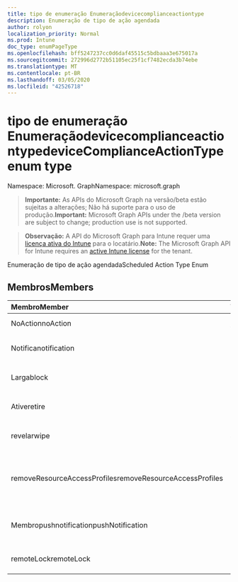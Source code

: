 ```yaml
---
title: tipo de enumeração Enumeraçãodevicecomplianceactiontype
description: Enumeração de tipo de ação agendada
author: rolyon
localization_priority: Normal
ms.prod: Intune
doc_type: enumPageType
ms.openlocfilehash: bff5247237cc0d6daf45515c5bdbaaa3e675017a
ms.sourcegitcommit: 272996d2772b51105ec25f1cf7482ecda3b74ebe
ms.translationtype: MT
ms.contentlocale: pt-BR
ms.lasthandoff: 03/05/2020
ms.locfileid: "42526718"
---
```

# <a name="devicecomplianceactiontype-enum-type"></a><span data-ttu-id="e46d1-103">tipo de enumeração Enumeraçãodevicecomplianceactiontype</span><span class="sxs-lookup"><span data-stu-id="e46d1-103">deviceComplianceActionType enum type</span></span>

<span data-ttu-id="e46d1-104">Namespace: Microsoft. Graph</span><span class="sxs-lookup"><span data-stu-id="e46d1-104">Namespace: microsoft.graph</span></span>

> <span data-ttu-id="e46d1-105">**Importante:** As APIs do Microsoft Graph na versão/beta estão sujeitas a alterações; Não há suporte para o uso de produção.</span><span class="sxs-lookup"><span data-stu-id="e46d1-105">**Important:** Microsoft Graph APIs under the /beta version are subject to change; production use is not supported.</span></span>

> <span data-ttu-id="e46d1-106">**Observação:** A API do Microsoft Graph para Intune requer uma [licença ativa do Intune](https://go.microsoft.com/fwlink/?linkid=839381) para o locatário.</span><span class="sxs-lookup"><span data-stu-id="e46d1-106">**Note:** The Microsoft Graph API for Intune requires an [active Intune license](https://go.microsoft.com/fwlink/?linkid=839381) for the tenant.</span></span>

<span data-ttu-id="e46d1-107">Enumeração de tipo de ação agendada</span><span class="sxs-lookup"><span data-stu-id="e46d1-107">Scheduled Action Type Enum</span></span>

## <a name="members"></a><span data-ttu-id="e46d1-108">Membros</span><span class="sxs-lookup"><span data-stu-id="e46d1-108">Members</span></span>
|<span data-ttu-id="e46d1-109">Membro</span><span class="sxs-lookup"><span data-stu-id="e46d1-109">Member</span></span>|<span data-ttu-id="e46d1-110">Valor</span><span class="sxs-lookup"><span data-stu-id="e46d1-110">Value</span></span>|<span data-ttu-id="e46d1-111">Descrição</span><span class="sxs-lookup"><span data-stu-id="e46d1-111">Description</span></span>|
|:---|:---|:---|
|<span data-ttu-id="e46d1-112">NoAction</span><span class="sxs-lookup"><span data-stu-id="e46d1-112">noAction</span></span>|<span data-ttu-id="e46d1-113">,0</span><span class="sxs-lookup"><span data-stu-id="e46d1-113">0</span></span>|<span data-ttu-id="e46d1-114">Nenhuma ação</span><span class="sxs-lookup"><span data-stu-id="e46d1-114">No Action</span></span>|
|<span data-ttu-id="e46d1-115">Notifica</span><span class="sxs-lookup"><span data-stu-id="e46d1-115">notification</span></span>|<span data-ttu-id="e46d1-116">1 </span><span class="sxs-lookup"><span data-stu-id="e46d1-116">1</span></span>|<span data-ttu-id="e46d1-117">Enviar notificação</span><span class="sxs-lookup"><span data-stu-id="e46d1-117">Send Notification</span></span>|
|<span data-ttu-id="e46d1-118">Larga</span><span class="sxs-lookup"><span data-stu-id="e46d1-118">block</span></span>|<span data-ttu-id="e46d1-119">2 </span><span class="sxs-lookup"><span data-stu-id="e46d1-119">2</span></span>|<span data-ttu-id="e46d1-120">Bloquear o dispositivo no AAD</span><span class="sxs-lookup"><span data-stu-id="e46d1-120">Block the device in AAD</span></span>|
|<span data-ttu-id="e46d1-121">Ative</span><span class="sxs-lookup"><span data-stu-id="e46d1-121">retire</span></span>|<span data-ttu-id="e46d1-122">3 </span><span class="sxs-lookup"><span data-stu-id="e46d1-122">3</span></span>|<span data-ttu-id="e46d1-123">Desativar o dispositivo</span><span class="sxs-lookup"><span data-stu-id="e46d1-123">Retire the device</span></span>|
|<span data-ttu-id="e46d1-124">revelar</span><span class="sxs-lookup"><span data-stu-id="e46d1-124">wipe</span></span>|<span data-ttu-id="e46d1-125">4 </span><span class="sxs-lookup"><span data-stu-id="e46d1-125">4</span></span>|<span data-ttu-id="e46d1-126">Apagar o dispositivo</span><span class="sxs-lookup"><span data-stu-id="e46d1-126">Wipe the device</span></span>|
|<span data-ttu-id="e46d1-127">removeResourceAccessProfiles</span><span class="sxs-lookup"><span data-stu-id="e46d1-127">removeResourceAccessProfiles</span></span>|<span data-ttu-id="e46d1-128">5 </span><span class="sxs-lookup"><span data-stu-id="e46d1-128">5</span></span>|<span data-ttu-id="e46d1-129">Remover perfis de acesso a recursos do dispositivo</span><span class="sxs-lookup"><span data-stu-id="e46d1-129">Remove Resource Access Profiles from the device</span></span>|
|<span data-ttu-id="e46d1-130">Membropushnotification</span><span class="sxs-lookup"><span data-stu-id="e46d1-130">pushNotification</span></span>|<span data-ttu-id="e46d1-131">9 </span><span class="sxs-lookup"><span data-stu-id="e46d1-131">9</span></span>|<span data-ttu-id="e46d1-132">Enviar notificação por push ao dispositivo</span><span class="sxs-lookup"><span data-stu-id="e46d1-132">Send push notification to device</span></span>|
|<span data-ttu-id="e46d1-133">remoteLock</span><span class="sxs-lookup"><span data-stu-id="e46d1-133">remoteLock</span></span>|<span data-ttu-id="e46d1-134">10 </span><span class="sxs-lookup"><span data-stu-id="e46d1-134">10</span></span>|<span data-ttu-id="e46d1-135">Bloquear o dispositivo remotamente</span><span class="sxs-lookup"><span data-stu-id="e46d1-135">Remotely lock the device</span></span>|



